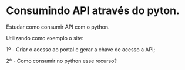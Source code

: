 # Consumindo API através do pyton.


Estudar como consumir API com o python.

Utilizando como exemplo o site: 


1º - Criar o acesso ao portal e gerar a chave de acesso a API;

2º - Como consumir no python esse recurso?

